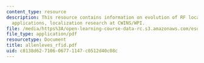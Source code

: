 ```yaml
---
content_type: resource
description: This resource contains information on evolution of RF location sensing,
  applications, localization research at CWINS/WPI.
file: /media/https%3A/open-learning-course-data-rc.s3.amazonaws.com/esd-290-special-topics-in-supply-chain-management-spring-2005/c8138d62710606771147c0512d40c08c_allenleves_rfid.pdf
file_type: application/pdf
resourcetype: Document
title: allenleves_rfid.pdf
uid: c8138d62-7106-0677-1147-c0512d40c08c
---
```

